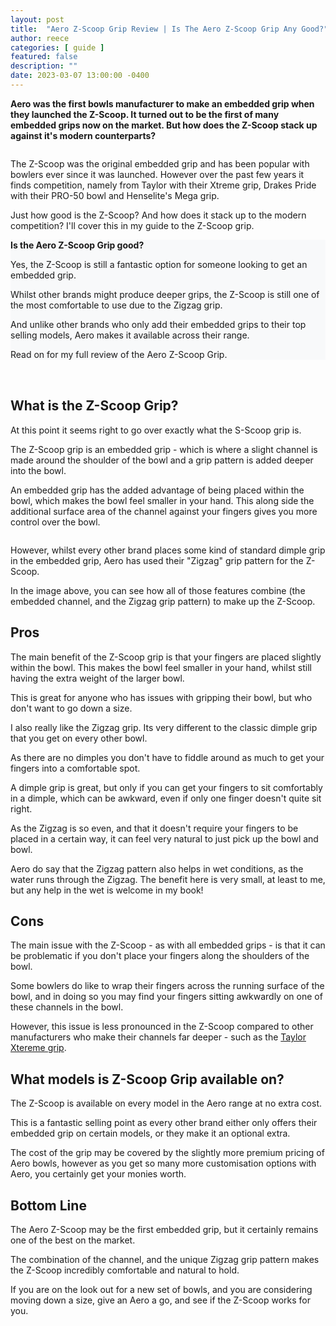 ```yaml
---
layout: post
title:  "Aero Z-Scoop Grip Review | Is The Aero Z-Scoop Grip Any Good?"
author: reece
categories: [ guide ]
featured: false
description: ""
date: 2023-03-07 13:00:00 -0400
---
```

    

<!-- wp:paragraph -->
<p xmlns="http://www.w3.org/1999/xhtml"><strong>Aero was the first bowls manufacturer to make an embedded grip when they launched the Z-Scoop. It turned out to be the first of many embedded grips now on the market. But how does the Z-Scoop stack up against it's modern counterparts? </strong></p>
<!-- /wp:paragraph -->

<!-- wp:image {"id":3079,"sizeSlug":"large","linkDestination":"none"} -->
<figure class="wp-block-image size-large"><img src="/img/posts/Aero-Z-Scoop-1024x576.jpg" alt="" class="wp-image-3079"/></figure>
<!-- /wp:image -->

<!-- wp:paragraph -->
<p>The Z-Scoop was the original embedded grip and has been popular with bowlers ever since it was launched. However over the past few years it finds competition, namely from Taylor with their Xtreme grip, Drakes Pride with their PRO-50 bowl and Henselite's Mega grip.</p>
<!-- /wp:paragraph -->

<!-- wp:paragraph -->
<p>Just how good is the Z-Scoop? And how does it stack up to the modern competition? I'll cover this in my guide to the Z-Scoop grip.</p>
<!-- /wp:paragraph -->

<!-- wp:group {"style":{"color":{"background":"#f8f9fa"}},"layout":{"type":"constrained"}} -->
<div class="wp-block-group has-background" style="background-color:#f8f9fa"><!-- wp:paragraph -->
<p><strong>Is the Aero Z-Scoop Grip good?</strong></p>
<!-- /wp:paragraph -->

<!-- wp:paragraph -->
<p>Yes, the Z-Scoop is still a fantastic option for someone looking to get an embedded grip.</p>
<!-- /wp:paragraph -->

<!-- wp:paragraph -->
<p>Whilst other brands might produce deeper grips, the Z-Scoop is still one of the most comfortable to use due to the Zigzag grip.</p>
<!-- /wp:paragraph -->

<!-- wp:paragraph -->
<p>And unlike other brands who only add their embedded grips to their top selling models, Aero makes it available across their range.</p>
<!-- /wp:paragraph -->

<!-- wp:paragraph -->
<p>Read on for my full review of the Aero Z-Scoop Grip.</p>
<!-- /wp:paragraph --></div>
<!-- /wp:group -->

<!-- wp:spacer {"height":"18px"} -->
<div style="height:18px" aria-hidden="true" class="wp-block-spacer"></div>
<!-- /wp:spacer -->

<!-- wp:heading -->
<h2 class="wp-block-heading">What is the Z-Scoop Grip?</h2>
<!-- /wp:heading -->

<!-- wp:paragraph -->
<p>At this point it seems right to go over exactly what the S-Scoop grip is.</p>
<!-- /wp:paragraph -->

<!-- wp:paragraph -->
<p>The Z-Scoop grip is an embedded grip - which is where a slight channel is made around the shoulder of the bowl and a grip pattern is added deeper into the bowl. </p>
<!-- /wp:paragraph -->

<!-- wp:paragraph -->
<p>An embedded grip has the added advantage of being placed within the bowl, which makes the bowl feel smaller in your hand. This along side the additional surface area of the channel against your fingers gives you more control over the bowl.</p>
<!-- /wp:paragraph -->

<!-- wp:image {"id":3077,"sizeSlug":"large","linkDestination":"none"} -->
<figure class="wp-block-image size-large"><img src="/img/posts/aero-quantum-grip-1024x768.jpg" alt="" class="wp-image-3077"/></figure>
<!-- /wp:image -->

<!-- wp:paragraph -->
<p>However, whilst every other brand places some kind of standard dimple grip in the embedded grip, Aero has used their "Zigzag" grip pattern for the Z-Scoop.</p>
<!-- /wp:paragraph -->

<!-- wp:paragraph -->
<p>In the image above, you can see how all of those features combine (the embedded channel, and the Zigzag grip pattern) to make up the Z-Scoop.</p>
<!-- /wp:paragraph -->

<!-- wp:heading -->
<h2 class="wp-block-heading">Pros</h2>
<!-- /wp:heading -->

<!-- wp:paragraph -->
<p>The main benefit of the Z-Scoop grip is that your fingers are placed slightly within the bowl. This makes the bowl feel smaller in your hand, whilst still having the extra weight of the larger bowl.</p>
<!-- /wp:paragraph -->

<!-- wp:paragraph -->
<p>This is great for anyone who has issues with gripping their bowl, but who don't want to go down a size.</p>
<!-- /wp:paragraph -->

<!-- wp:paragraph -->
<p>I also really like the Zigzag grip. Its very different to the classic dimple grip that you get on every other bowl.</p>
<!-- /wp:paragraph -->

<!-- wp:paragraph -->
<p>As there are  no dimples you don't have to fiddle around as much to get your fingers into a comfortable spot. </p>
<!-- /wp:paragraph -->

<!-- wp:paragraph -->
<p>A dimple grip is great, but only if you can get your fingers to sit comfortably in a dimple, which can be awkward, even if only one finger doesn't quite sit right.</p>
<!-- /wp:paragraph -->

<!-- wp:paragraph -->
<p>As the Zigzag is so even, and that it doesn't require your fingers to be placed in a certain way, it can feel very natural to just pick up the bowl and bowl.</p>
<!-- /wp:paragraph -->

<!-- wp:paragraph -->
<p>Aero do say that the Zigzag pattern also helps in wet conditions, as the water runs through the Zigzag. The benefit here is very small, at least to me, but any help in the wet is welcome in my book!</p>
<!-- /wp:paragraph -->

<!-- wp:heading -->
<h2 class="wp-block-heading">Cons</h2>
<!-- /wp:heading -->

<!-- wp:paragraph -->
<p>The main issue with the Z-Scoop - as with all embedded grips - is that it can be problematic if you don't place your fingers along the shoulders of the bowl.</p>
<!-- /wp:paragraph -->

<!-- wp:paragraph -->
<p>Some bowlers do like to wrap their fingers across the running surface of the bowl, and in doing so you may find your fingers sitting awkwardly on one of these channels in the bowl.</p>
<!-- /wp:paragraph -->

<!-- wp:paragraph -->
<p>However, this issue is less pronounced in the Z-Scoop compared to other manufacturers who make their channels far deeper -  such as the <a href="https://www.jackhighbowls.com/guide/taylor-xtreme-grip-review/" data-type="post" data-id="1624">Taylor Xtereme grip</a>. </p>
<!-- /wp:paragraph -->

<!-- wp:heading -->
<h2 class="wp-block-heading">What models is Z-Scoop Grip available on?</h2>
<!-- /wp:heading -->

<!-- wp:paragraph -->
<p>The Z-Scoop is available on every model in the Aero range at no extra cost.</p>
<!-- /wp:paragraph -->

<!-- wp:paragraph -->
<p>This is a fantastic selling point as every other brand either only offers their embedded grip on certain models, or they make it an optional extra.</p>
<!-- /wp:paragraph -->

<!-- wp:paragraph -->
<p>The cost of the grip may be covered by the slightly more premium pricing of Aero bowls, however as you get so many more customisation options with Aero, you certainly get your monies worth.</p>
<!-- /wp:paragraph -->

<!-- wp:heading -->
<h2 class="wp-block-heading">Bottom Line</h2>
<!-- /wp:heading -->

<!-- wp:paragraph -->
<p>The Aero Z-Scoop may be the first embedded grip, but it certainly remains one of the best on the market.</p>
<!-- /wp:paragraph -->

<!-- wp:paragraph -->
<p>The combination of the channel, and the unique Zigzag grip pattern makes the Z-Scoop incredibly comfortable and natural to hold.</p>
<!-- /wp:paragraph -->

<!-- wp:paragraph -->
<p> If you are on the look out for a new set of bowls, and you are considering moving down a size, give an Aero a go, and see if the Z-Scoop works for you.</p>
<!-- /wp:paragraph -->
    